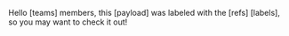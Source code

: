 Hello [teams] members, this [payload] was labeled with the [refs] [labels], so you may want to check it out!
